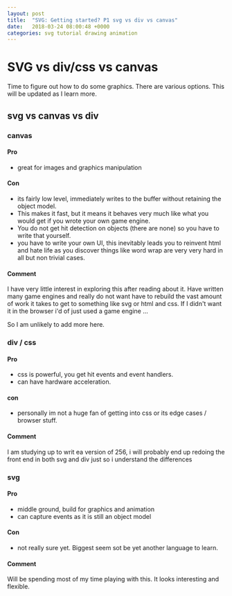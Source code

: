 ```yaml
---
layout: post
title:  "SVG: Getting started? P1 svg vs div vs canvas"
date:   2018-03-24 08:00:48 +0000
categories: svg tutorial drawing animation
---
```

# SVG vs div/css vs canvas

Time to figure out how to do some graphics. There are various options. This will be updated as I learn more.

## svg vs canvas vs div

### canvas

#### Pro

- great for images and graphics manipulation

#### Con

- its fairly low level, immediately writes to the buffer without retaining the object model.
- This makes it fast, but it means it behaves very much like what you would get if you wrote your own game engine.
- You do not get hit detection on objects (there are none) so you have to write that yourself.
- you have to write your own UI, this inevitably leads you to reinvent html and hate life as you discover things like word wrap are very very hard in all but non trivial cases.

#### Comment

I have very little interest in exploring this after reading about it. Have written many game engines and really do not want have to rebuild the vast amount of work it takes to get to something like svg or html and css. If I didn't want it in the browser i'd of just used a game engine ...

So I am unlikely to add more here.

### div / css

#### Pro

- css is powerful, you get hit events and event handlers.
- can have hardware acceleration.

#### con

- personally im not a huge fan of getting into css or its edge cases / browser stuff.

#### Comment

I am studying up to writ ea  version of 256, i will probably end up redoing the front end in both svg and div just so i understand the differences

### svg

#### Pro

- middle ground, build for graphics and animation
- can capture events as it is still an object model

#### Con

- not really sure yet. Biggest seem sot be yet another language to learn.

#### Comment

Will be spending most of my time playing with this. It looks interesting and flexible.